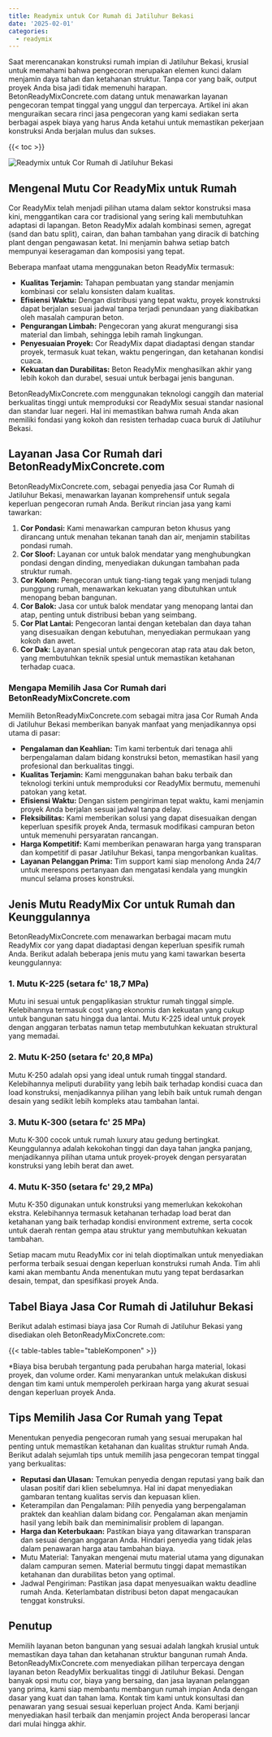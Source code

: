 ```yaml
---
title: Readymix untuk Cor Rumah di Jatiluhur Bekasi
date: '2025-02-01'
categories:
  - readymix
---
```


Saat merencanakan konstruksi rumah impian di Jatiluhur Bekasi, krusial untuk memahami bahwa pengecoran merupakan elemen kunci dalam menjamin daya tahan dan ketahanan struktur. Tanpa cor yang baik, output proyek Anda bisa jadi tidak memenuhi harapan. BetonReadyMixConcrete.com datang untuk menawarkan layanan pengecoran tempat tinggal yang unggul dan terpercaya. Artikel ini akan menguraikan secara rinci jasa pengecoran yang kami sediakan serta berbagai aspek biaya yang harus Anda ketahui untuk memastikan pekerjaan konstruksi Anda berjalan mulus dan sukses.

{{< toc >}}

![Readymix untuk Cor Rumah di Jatiluhur Bekasi](https://betoncor8.github.io/cor/harga-beton-readymix-concrete%20(30).png)

## Mengenal Mutu Cor ReadyMix untuk Rumah

Cor ReadyMix telah menjadi pilihan utama dalam sektor konstruksi masa kini, menggantikan cara cor tradisional yang sering kali membutuhkan adaptasi di lapangan. Beton ReadyMix adalah kombinasi semen, agregat (sand dan batu split), cairan, dan bahan tambahan yang diracik di batching plant dengan pengawasan ketat. Ini menjamin bahwa setiap batch mempunyai keseragaman dan komposisi yang tepat.

Beberapa manfaat utama menggunakan beton ReadyMix termasuk:

- **Kualitas Terjamin:** Tahapan pembuatan yang standar menjamin kombinasi cor selalu konsisten dalam kualitas.
- **Efisiensi Waktu:** Dengan distribusi yang tepat waktu, proyek konstruksi dapat berjalan sesuai jadwal tanpa terjadi penundaan yang diakibatkan oleh masalah campuran beton.
- **Pengurangan Limbah:** Pengecoran yang akurat mengurangi sisa material dan limbah, sehingga lebih ramah lingkungan.
- **Penyesuaian Proyek:** Cor ReadyMix dapat diadaptasi dengan standar proyek, termasuk kuat tekan, waktu pengeringan, dan ketahanan kondisi cuaca.
- **Kekuatan dan Durabilitas:** Beton ReadyMix menghasilkan akhir yang lebih kokoh dan durabel, sesuai untuk berbagai jenis bangunan.

BetonReadyMixConcrete.com menggunakan teknologi canggih dan material berkualitas tinggi untuk memproduksi cor ReadyMix sesuai standar nasional dan standar luar negeri. Hal ini memastikan bahwa rumah Anda akan memiliki fondasi yang kokoh dan resisten terhadap cuaca buruk di Jatiluhur Bekasi.

## Layanan Jasa Cor Rumah dari BetonReadyMixConcrete.com

BetonReadyMixConcrete.com, sebagai penyedia jasa Cor Rumah di Jatiluhur Bekasi, menawarkan layanan komprehensif untuk segala keperluan pengecoran rumah Anda. Berikut rincian jasa yang kami tawarkan:

1. **Cor Pondasi:** Kami menawarkan campuran beton khusus yang dirancang untuk menahan tekanan tanah dan air, menjamin stabilitas pondasi rumah.
2. **Cor Sloof:** Layanan cor untuk balok mendatar yang menghubungkan pondasi dengan dinding, menyediakan dukungan tambahan pada struktur rumah.
3. **Cor Kolom:** Pengecoran untuk tiang-tiang tegak yang menjadi tulang punggung rumah, menawarkan kekuatan yang dibutuhkan untuk menopang beban bangunan.
4. **Cor Balok:** Jasa cor untuk balok mendatar yang menopang lantai dan atap, penting untuk distribusi beban yang seimbang.
5. **Cor Plat Lantai:** Pengecoran lantai dengan ketebalan dan daya tahan yang disesuaikan dengan kebutuhan, menyediakan permukaan yang kokoh dan awet.
6. **Cor Dak:** Layanan spesial untuk pengecoran atap rata atau dak beton, yang membutuhkan teknik spesial untuk memastikan ketahanan terhadap cuaca.

### Mengapa Memilih Jasa Cor Rumah dari BetonReadyMixConcrete.com

Memilih BetonReadyMixConcrete.com sebagai mitra jasa Cor Rumah Anda di Jatiluhur Bekasi memberikan banyak manfaat yang menjadikannya opsi utama di pasar:

- **Pengalaman dan Keahlian:** Tim kami terbentuk dari tenaga ahli berpengalaman dalam bidang konstruksi beton, memastikan hasil yang profesional dan berkualitas tinggi.
- **Kualitas Terjamin:** Kami menggunakan bahan baku terbaik dan teknologi terkini untuk memproduksi cor ReadyMix bermutu, memenuhi patokan yang ketat.
- **Efisiensi Waktu:** Dengan sistem pengiriman tepat waktu, kami menjamin proyek Anda berjalan sesuai jadwal tanpa delay.
- **Fleksibilitas:** Kami memberikan solusi yang dapat disesuaikan dengan keperluan spesifik proyek Anda, termasuk modifikasi campuran beton untuk memenuhi persyaratan rancangan.
- **Harga Kompetitif:** Kami memberikan penawaran harga yang transparan dan kompetitif di pasar Jatiluhur Bekasi, tanpa mengorbankan kualitas.
- **Layanan Pelanggan Prima:** Tim support kami siap menolong Anda 24/7 untuk merespons pertanyaan dan mengatasi kendala yang mungkin muncul selama proses konstruksi.

## Jenis Mutu ReadyMix Cor untuk Rumah dan Keunggulannya

BetonReadyMixConcrete.com menawarkan berbagai macam mutu ReadyMix cor yang dapat diadaptasi dengan keperluan spesifik rumah Anda. Berikut adalah beberapa jenis mutu yang kami tawarkan beserta keunggulannya:

### 1\. Mutu K-225 (setara fc' 18,7 MPa)

Mutu ini sesuai untuk pengaplikasian struktur rumah tinggal simple. Kelebihannya termasuk cost yang ekonomis dan kekuatan yang cukup untuk bangunan satu hingga dua lantai. Mutu K-225 ideal untuk proyek dengan anggaran terbatas namun tetap membutuhkan kekuatan struktural yang memadai.

### 2\. Mutu K-250 (setara fc' 20,8 MPa)

Mutu K-250 adalah opsi yang ideal untuk rumah tinggal standard. Kelebihannya meliputi durability yang lebih baik terhadap kondisi cuaca dan load konstruksi, menjadikannya pilihan yang lebih baik untuk rumah dengan desain yang sedikit lebih kompleks atau tambahan lantai.

### 3\. Mutu K-300 (setara fc' 25 MPa)

Mutu K-300 cocok untuk rumah luxury atau gedung bertingkat. Keunggulannya adalah kekokohan tinggi dan daya tahan jangka panjang, menjadikannya pilihan utama untuk proyek-proyek dengan persyaratan konstruksi yang lebih berat dan awet.

### 4\. Mutu K-350 (setara fc' 29,2 MPa)

Mutu K-350 digunakan untuk konstruksi yang memerlukan kekokohan ekstra. Kelebihannya termasuk ketahanan terhadap load berat dan ketahanan yang baik terhadap kondisi environment extreme, serta cocok untuk daerah rentan gempa atau struktur yang membutuhkan kekuatan tambahan.

Setiap macam mutu ReadyMix cor ini telah dioptimalkan untuk menyediakan performa terbaik sesuai dengan keperluan konstruksi rumah Anda. Tim ahli kami akan membantu Anda menentukan mutu yang tepat berdasarkan desain, tempat, dan spesifikasi proyek Anda.

## Tabel Biaya Jasa Cor Rumah di Jatiluhur Bekasi

Berikut adalah estimasi biaya jasa Cor Rumah di Jatiluhur Bekasi yang disediakan oleh BetonReadyMixConcrete.com:

{{< table-tables table="tableKomponen" >}}

\*Biaya bisa berubah tergantung pada perubahan harga material, lokasi proyek, dan volume order. Kami menyarankan untuk melakukan diskusi dengan tim kami untuk memperoleh perkiraan harga yang akurat sesuai dengan keperluan proyek Anda.

## Tips Memilih Jasa Cor Rumah yang Tepat

Menentukan penyedia pengecoran rumah yang sesuai merupakan hal penting untuk memastikan ketahanan dan kualitas struktur rumah Anda. Berikut adalah sejumlah tips untuk memilih jasa pengecoran tempat tinggal yang berkualitas:

- **Reputasi dan Ulasan:** Temukan penyedia dengan reputasi yang baik dan ulasan positif dari klien sebelumnya. Hal ini dapat menyediakan gambaran tentang kualitas servis dan kepuasan klien.
- Keterampilan dan Pengalaman: Pilih penyedia yang berpengalaman praktek dan keahlian dalam bidang cor. Pengalaman akan menjamin hasil yang lebih baik dan meminimalisir problem di lapangan.
- **Harga dan Keterbukaan:** Pastikan biaya yang ditawarkan transparan dan sesuai dengan anggaran Anda. Hindari penyedia yang tidak jelas dalam penawaran harga atau tambahan biaya.
- Mutu Material: Tanyakan mengenai mutu material utama yang digunakan dalam campuran semen. Material bermutu tinggi dapat memastikan ketahanan dan durabilitas beton yang optimal.
- Jadwal Pengiriman: Pastikan jasa dapat menyesuaikan waktu deadline rumah Anda. Keterlambatan distribusi beton dapat mengacaukan tenggat konstruksi.

## Penutup

Memilih layanan beton bangunan yang sesuai adalah langkah krusial untuk memastikan daya tahan dan ketahanan struktur bangunan rumah Anda. BetonReadyMixConcrete.com menyediakan pilihan terpercaya dengan layanan beton ReadyMix berkualitas tinggi di Jatiluhur Bekasi. Dengan banyak opsi mutu cor, biaya yang bersaing, dan jasa layanan pelanggan yang prima, kami siap membantu membangun rumah impian Anda dengan dasar yang kuat dan tahan lama. Kontak tim kami untuk konsultasi dan penawaran yang sesuai sesuai keperluan project Anda. Kami berjanji menyediakan hasil terbaik dan menjamin project Anda beroperasi lancar dari mulai hingga akhir.

